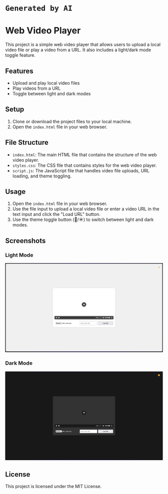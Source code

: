 # `Generated by AI`
# Web Video Player

This project is a simple web video player that allows users to upload a local video file or play a video from a URL. It also includes a light/dark mode toggle feature.

## Features

- Upload and play local video files
- Play videos from a URL
- Toggle between light and dark modes

## Setup

1. Clone or download the project files to your local machine.
2. Open the `index.html` file in your web browser.

## File Structure

- `index.html`: The main HTML file that contains the structure of the web video player.
- `styles.css`: The CSS file that contains styles for the web video player.
- `script.js`: The JavaScript file that handles video file uploads, URL loading, and theme toggling.

## Usage

1. Open the `index.html` file in your web browser.
2. Use the file input to upload a local video file or enter a video URL in the text input and click the "Load URL" button.
3. Use the theme toggle button (🌙/☀️) to switch between light and dark modes.

## Screenshots

### Light Mode
![Light Mode](light_mode.png)

### Dark Mode
![Dark Mode](dark_mode.png)

## License

This project is licensed under the MIT License.
